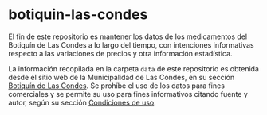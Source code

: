 # botiquin-las-condes

El fin de este repositorio es mantener los datos de los medicamentos del Botiquín de Las Condes a lo largo del tiempo, con intenciones informativas respecto a las variaciones de precios y otra información estadística.

La información recopilada en la carpeta ```data``` de este repositorio es obtenida desde el sitio web de la Municipalidad de Las Condes, en su sección [Botiquín de Las Condes](https://www.lascondes.cl/salud/destacados/el-botiquin-de-las-condes.html). Se prohíbe el uso de los datos para fines comerciales y se permite su uso para fines informativos citando fuente y autor, según su sección [Condiciones de uso](https://www.lascondes.cl/informacion-apoyo/condiciones-uso.html).
